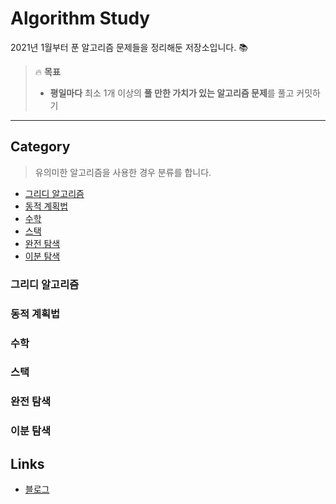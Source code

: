 # Algorithm Study
2021년 1월부터 푼 알고리즘 문제들을 정리해둔 저장소입니다. :books:

> :fire: **목표**
> * **평일마다** 최소 1개 이상의 **풀 만한 가치가 있는 알고리즘 문제**를 풀고 커밋하기

---

## Category
> 유의미한 알고리즘을 사용한 경우 분류를 합니다.
 * [그리디 알고리즘](https://github.com/raejoonee/Algorithm#그리디%20알고리즘)
 * [동적 계획법](https://github.com/raejoonee/Algorithm#동적%20계획법)
 * [수학](https://github.com/raejoonee/Algorithm#수학)
 * [스택](https://github.com/raejoonee/Algorithm#스택)
 * [완전 탐색](https://github.com/raejoonee/Algorithm#완전%20탐색)
 * [이분 탐색](https://github.com/raejoonee/Algorithm#이분%20탐색)
 
### 그리디 알고리즘

### 동적 계획법
 
### 수학
 
### 스택
 
### 완전 탐색
 
### 이분 탐색
 
## Links
 * [블로그](https://raejoonee.tistory.com)
